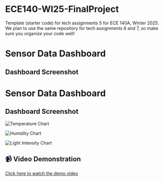 # ECE140-WI25-FinalProject

Template (starter code) for tech assignments 5 for ECE 140A, Winter 2025. We plan to use the same repository for tech assignments 6 and 7, so make sure you organize your code well!
# Sensor Data Dashboard

## Dashboard Screenshot
# Sensor Data Dashboard

## Dashboard Screenshot
![Temperature Chart](https://github.com/UCSD-ECE140/tech-assignment-final-project-cth/main/temperature.png)

![Humidity Chart](https://github.com/UCSD-ECE140/tech-assignment-final-project-cth/main/humidity.png)

![Light Intensity Chart](https://github.com/UCSD-ECE140/tech-assignment-final-project-cth/raw/main/light.png)



## 📹 Video Demonstration

[Click here to watch the demo video](https://drive.google.com/file/d/1eV1fp1m4FYkOAf9y9WW1O4XZvNgKtNU5/view?usp=sharing)

